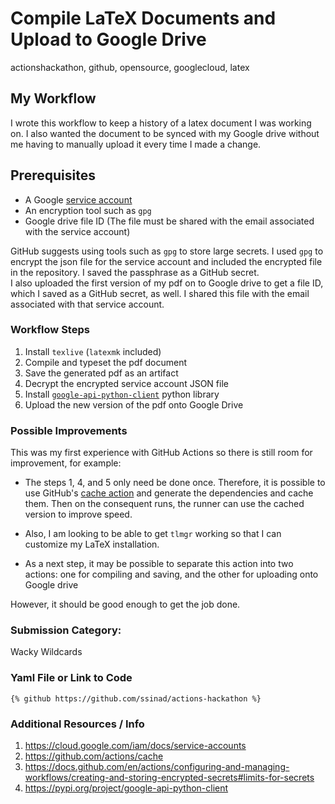 # Compile LaTeX Documents and Upload to Google Drive
actionshackathon, github, opensource, googlecloud, latex

## My Workflow
I wrote this workflow to keep a history of a latex document I was working on. I also wanted the document to be synced with my Google drive without me having to manually upload it every time I made a change.

## Prerequisites
* A Google [service account](https://cloud.google.com/iam/docs/service-accounts)
* An encryption tool such as `gpg`
* Google drive file ID (The file must be shared with the email associated with the service account)

GitHub suggests using tools such as `gpg` to store large secrets. I used `gpg` to encrypt the json file for the service account and included the encrypted file in the repository. I saved the passphrase as a GitHub secret.    
I also uploaded the first version of my pdf on to Google drive to get a file ID, which I saved as a GitHub secret, as well. I shared this file with the email associated with that service account.

### Workflow Steps
1. Install `texlive` (`latexmk` included)
2. Compile and typeset the pdf document
3. Save the generated pdf as an artifact
4. Decrypt the encrypted service account JSON file
5. Install [`google-api-python-client`](https://pypi.org/project/google-api-python-client/) python library
5. Upload the new version of the pdf onto Google Drive

### Possible Improvements
This was my first experience with GitHub Actions so there is still room for improvement, for example:

* The steps 1, 4, and 5 only need be done once. Therefore, it is possible to use GitHub's [cache action](https://github.com/actions/cache) and generate the dependencies and cache them. Then on the consequent runs, the runner can use the cached version to improve speed.  

* Also, I am looking to be able to get `tlmgr` working so that I can customize my LaTeX installation.

* As a next step, it may be possible to separate this action into two actions: one for compiling and saving, and the other for uploading onto Google drive

However, it should be good enough to get the job done.

### Submission Category: 
Wacky Wildcards


### Yaml File or Link to Code
`{% github https://github.com/ssinad/actions-hackathon %}`


### Additional Resources / Info

1. https://cloud.google.com/iam/docs/service-accounts  
2. https://github.com/actions/cache  
3. https://docs.github.com/en/actions/configuring-and-managing-workflows/creating-and-storing-encrypted-secrets#limits-for-secrets
4. https://pypi.org/project/google-api-python-client  